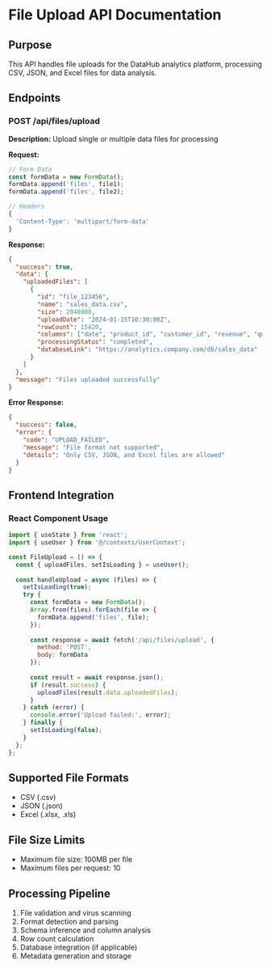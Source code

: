 # File Upload API Documentation

## Purpose
This API handles file uploads for the DataHub analytics platform, processing CSV, JSON, and Excel files for data analysis.

## Endpoints

### POST /api/files/upload

**Description:** Upload single or multiple data files for processing

**Request:**
```javascript
// Form Data
const formData = new FormData();
formData.append('files', file1);
formData.append('files', file2);

// Headers
{
  'Content-Type': 'multipart/form-data'
}
```

**Response:**
```json
{
  "success": true,
  "data": {
    "uploadedFiles": [
      {
        "id": "file_123456",
        "name": "sales_data.csv",
        "size": 2048000,
        "uploadDate": "2024-01-15T10:30:00Z",
        "rowCount": 15420,
        "columns": ["date", "product_id", "customer_id", "revenue", "quantity"],
        "processingStatus": "completed",
        "databaseLink": "https://analytics.company.com/db/sales_data"
      }
    ]
  },
  "message": "Files uploaded successfully"
}
```

**Error Response:**
```json
{
  "success": false,
  "error": {
    "code": "UPLOAD_FAILED",
    "message": "File format not supported",
    "details": "Only CSV, JSON, and Excel files are allowed"
  }
}
```

## Frontend Integration

### React Component Usage
```jsx
import { useState } from 'react';
import { useUser } from '@/contexts/UserContext';

const FileUpload = () => {
  const { uploadFiles, setIsLoading } = useUser();
  
  const handleUpload = async (files) => {
    setIsLoading(true);
    try {
      const formData = new FormData();
      Array.from(files).forEach(file => {
        formData.append('files', file);
      });
      
      const response = await fetch('/api/files/upload', {
        method: 'POST',
        body: formData
      });
      
      const result = await response.json();
      if (result.success) {
        uploadFiles(result.data.uploadedFiles);
      }
    } catch (error) {
      console.error('Upload failed:', error);
    } finally {
      setIsLoading(false);
    }
  };
};
```

## Supported File Formats
- CSV (.csv)
- JSON (.json) 
- Excel (.xlsx, .xls)

## File Size Limits
- Maximum file size: 100MB per file
- Maximum files per request: 10

## Processing Pipeline
1. File validation and virus scanning
2. Format detection and parsing
3. Schema inference and column analysis
4. Row count calculation
5. Database integration (if applicable)
6. Metadata generation and storage